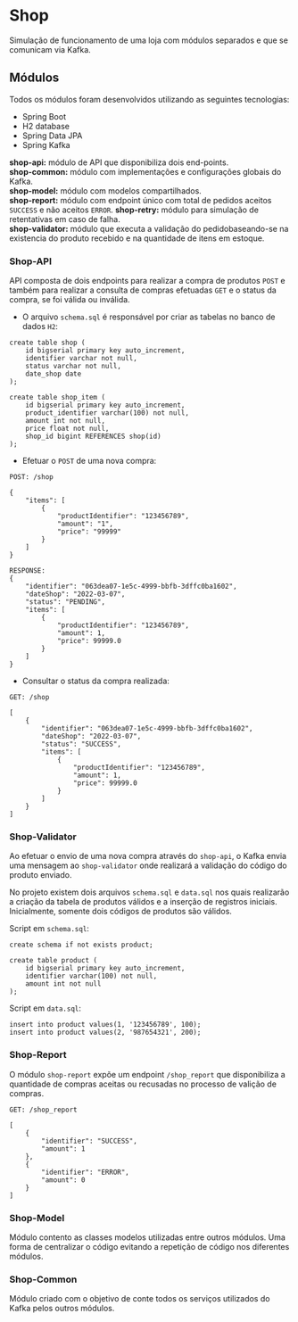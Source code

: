 # Shop

Simulação de funcionamento de uma loja com módulos separados e que se comunicam via Kafka.

## Módulos

Todos os módulos foram desenvolvidos utilizando as seguintes tecnologias:

* Spring Boot
* H2 database
* Spring Data JPA
* Spring Kafka

<b>shop-api:</b> módulo de API que disponibiliza dois end-points.</br>
<b>shop-common:</b> módulo com implementações e configurações globais do Kafka.<br>
<b>shop-model:</b> módulo com modelos compartilhados.</br>
<b>shop-report:</b> módulo com endpoint único com total de pedidos aceitos <code>SUCCESS</code> e não aceitos <code>ERROR</code>.
<b>shop-retry:</b> módulo para simulação de retentativas em caso de falha. </br>
<b>shop-validator:</b> módulo que executa a validação do pedidobaseando-se na existencia do produto recebido e na quantidade de itens em estoque.</br>

### Shop-API

API composta de dois endpoints para realizar a compra de produtos `POST` e também para realizar a consulta de compras efetuadas `GET`
e o status da compra, se foi válida ou inválida.

* O arquivo `schema.sql` é responsável por criar as tabelas no banco de dados `H2`:

```
create table shop (
    id bigserial primary key auto_increment,
    identifier varchar not null,
    status varchar not null,
    date_shop date
);

create table shop_item (
    id bigserial primary key auto_increment,
    product_identifier varchar(100) not null,
    amount int not null,
    price float not null,
    shop_id bigint REFERENCES shop(id)
);
```


* Efetuar o <code>POST</code> de uma nova compra:

```
POST: /shop

{
    "items": [
        {
            "productIdentifier": "123456789",
            "amount": "1",
            "price": "99999"
        }
    ]
}

RESPONSE:
{
    "identifier": "063dea07-1e5c-4999-bbfb-3dffc0ba1602",
    "dateShop": "2022-03-07",
    "status": "PENDING",
    "items": [
        {
            "productIdentifier": "123456789",
            "amount": 1,
            "price": 99999.0
        }
    ]
}
```

* Consultar o status da compra realizada:

```
GET: /shop

[
    {
        "identifier": "063dea07-1e5c-4999-bbfb-3dffc0ba1602",
        "dateShop": "2022-03-07",
        "status": "SUCCESS",
        "items": [
            {
                "productIdentifier": "123456789",
                "amount": 1,
                "price": 99999.0
            }
        ]
    }
]
```


### Shop-Validator

Ao efetuar o envio de uma nova compra através do <code>shop-api</code>, o Kafka envia uma mensagem ao <code>shop-validator</code>
onde realizará a validação do código do produto enviado. 

No projeto existem dois arquivos <code>schema.sql</code> e <code>data.sql</code> nos quais realizarão a criação da tabela de 
produtos válidos e a inserção de registros iniciais. Inicialmente, somente dois códigos de produtos são válidos.

Script em `schema.sql`:
```
create schema if not exists product;

create table product (
    id bigserial primary key auto_increment,
    identifier varchar(100) not null,
    amount int not null
);
```

Script em `data.sql`:

```
insert into product values(1, '123456789', 100);
insert into product values(2, '987654321', 200);
```

### Shop-Report

O módulo `shop-report` expõe um endpoint `/shop_report` que disponibiliza a quantidade de compras aceitas ou recusadas no processo
de valição de compras.

```
GET: /shop_report

[
    {
        "identifier": "SUCCESS",
        "amount": 1
    },
    {
        "identifier": "ERROR",
        "amount": 0
    }
]

```

### Shop-Model

Módulo contento as classes modelos utilizadas entre outros módulos. Uma forma de centralizar o código evitando a repetição
de código nos diferentes módulos.


### Shop-Common

Módulo criado com o objetivo de conte todos os serviços utilizados do Kafka pelos outros módulos.
